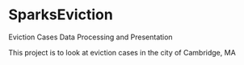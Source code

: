 # SparksEviction
Eviction Cases Data Processing and Presentation

This project is to look at eviction cases in the city of Cambridge, MA

